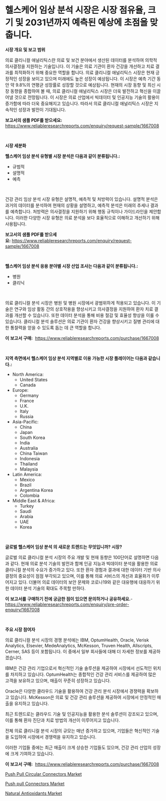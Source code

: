 <p><h1>헬스케어 임상 분석 시장은 시장 점유율, 크기 및 2031년까지 예측된 예상에 초점을 맞춥니다.</h1></p><p><strong>시장 개요 및 보고 범위</strong></p>
<p><p>의료 클리니컬 애널리틱스란 의료 및 보건 분야에서 생산된 데이터를 분석하여 의학적 의사결정을 지원하는 기술입니다. 이 기술은 의료 기관이 환자 건강을 개선하고 치료 결과를 최적화하기 위해 중요한 역할을 합니다. 의료 클리니컬 애널리틱스 시장은 현재 긍정적인 성장을 보이고 있으며 미래에도 높은 성장이 예상됩니다. 이 시장은 예측 기간 동안 약 9.8%의 연평균 성장률로 성장할 것으로 예상됩니다. 현재의 시장 동향 및 최신 시장 동향을 종합하여 볼 때, 의료 클리니컬 애널리틱스 시장은 더욱 발전하고 혁신을 이끌어낼 것으로 전망됩니다. 이 시장은 의료 산업에서 빅데이터 및 인공지능 기술의 활용이 증가함에 따라 더욱 중요해지고 있습니다. 따라서 의료 클리니컬 애널리틱스 시장은 지속적인 성장과 발전이 기대됩니다.</p></p>
<p><strong>보고서의 샘플 PDF를 받으세요:</strong> <a href="https://www.reliableresearchreports.com/enquiry/request-sample/1667008">https://www.reliableresearchreports.com/enquiry/request-sample/1667008</a></p>
<p>&nbsp;</p>
<p><strong>시장 세분화</strong></p>
<p><strong>헬스케어 임상 분석 유형별 시장 분석은 다음과 같이 분류됩니다.:</strong></p>
<p><ul><li>규범적</li><li>설명적</li><li>예측</li></ul></p>
<p>&nbsp;</p>
<p><p>건강 관리 임상 분석 시장 유형은 설명적, 예측적 및 처방력이 있습니다. 설명적 분석은 과거의 데이터를 분석하여 현재의 상황을 설명하고, 예측적 분석은 미래의 추세나 결과를 예측합니다. 처방력은 의사결정을 지원하기 위해 행동 규칙이나 가이드라인을 제안합니다. 이러한 다양한 시장 유형은 의료 분석을 보다 효율적으로 이해하고 개선하기 위해 사용됩니다.</p></p>
<p><strong>보고서의 샘플 PDF를 받으세요:</strong>&nbsp;<a href="https://www.reliableresearchreports.com/enquiry/request-sample/1667008">https://www.reliableresearchreports.com/enquiry/request-sample/1667008</a></p>
<p>&nbsp;</p>
<p><strong> 헬스케어 임상 분석 응용 분야별 시장 산업 조사는 다음과 같이 분류됩니다.:</strong></p>
<p><ul><li>병원</li><li>클리닉</li></ul></p>
<p>&nbsp;</p>
<p><p>의료 클리니컬 분석 시장은 병원 및 병원 시장에서 광범위하게 적용되고 있습니다. 이 기술은 연구와 임상 활동 간의 상호작용을 향상시키고 의사결정을 지원하여 환자 치료 결과를 개선할 수 있습니다. 또한 데이터 분석을 통해 비용 절감 및 효율성 향상을 이룰 수 있습니다. 클리니컬 분석 솔루션은 의료 기관이 환자 건강을 향상시키고 질병 관리에 대한 통찰력을 얻을 수 있도록 돕는 데 큰 역할을 합니다.</p></p>
<p><strong>이 보고서 구매:</strong>&nbsp; <a href="https://www.reliableresearchreports.com/purchase/1667008">https://www.reliableresearchreports.com/purchase/1667008</a></p>
<p>&nbsp;</p>
<p><strong>지역 측면에서 헬스케어 임상 분석 지역별로 이용 가능한 시장 플레이어는 다음과 같습니다.:</strong></p>
<p><ul>
    <li>
        North America:
        <ul>
            <li>United States</li>
            <li>Canada</li>
        </ul>
    </li>
    <li>
        Europe:
        <ul>
            <li>Germany</li>
            <li>France</li>
            <li>U.K.</li>
            <li>Italy</li>
            <li>Russia</li>
        </ul>
    </li>
    <li>
        Asia-Pacific:
        <ul>
            <li>China</li>
            <li>Japan</li>
            <li>South Korea</li>
            <li>India</li>
            <li>Australia</li>
            <li>China Taiwan</li>
            <li>Indonesia</li>
            <li>Thailand</li>
            <li>Malaysia</li>
        </ul>
    </li>
    <li>
        Latin America:
        <ul>
            <li>Mexico</li>
            <li>Brazil</li>
            <li>Argentina Korea</li>
            <li>Colombia</li>
        </ul>
    </li>
    <li>
        Middle East & Africa:
        <ul>
            <li>Turkey</li>
            <li>Saudi</li>
            <li>Arabia</li>
            <li>UAE</li>
            <li>Korea</li>
        </ul>
    </li>
    </ul></p>
<p>&nbsp;</p>
<p><strong>글로벌 헬스케어 임상 분석 의 새로운 트렌드는 무엇입니까? 시장?</strong></p>
<p><p>글로벌 의료 클리니컬 분석 시장의 주요 개발 및 현재 동향은 100단어로 설명하면 다음과 같다. 현재 의료 분석 기술의 발전과 함께 인공 지능과 빅데이터 분석을 활용한 의료 클리니컬 분석의 수요가 증가하고 있다. 또한 환자 경험과 결과에 대한 데이터 기반 의사 결정의 중요성이 점점 부각되고 있으며, 이를 통해 의료 서비스의 개선과 효율화가 이루어지고 있다. 더불어 의료 데이터의 보안 문제와 코로나19와 같은 대유행에 대응하기 위한 데이터 분석 기술의 확대도 주목할 만하다.</p></p>
<p><strong>이 보고서를 구매하기 전에 궁금한 점이 있으면 문의하거나 공유하세요.</strong>- <a href="https://www.reliableresearchreports.com/enquiry/pre-order-enquiry/1667008">https://www.reliableresearchreports.com/enquiry/pre-order-enquiry/1667008</a></p>
<p>&nbsp;</p>
<p><strong>주요 시장 참여자</strong></p>
<p><p>의료 클리니컬 분석 시장의 경쟁 분석에는 IBM, OptumHealth, Oracle, Verisk Analytics, Elsevier, MedeAnalytics, McKesson, Truven Health, Allscripts, Cerner, SAS 등이 포함됩니다. 이 중에서 일부 회사들에 대해 더 자세한 정보를 제공하겠습니다.</p><p>IBM은 건강 관리 기업으로서 혁신적인 기술 솔루션을 제공하여 시장에서 선도적인 위치를 차지하고 있습니다. OptumHealth는 종합적인 건강 관리 서비스를 제공하여 많은 고객을 보유하고 있으며, 매출이 꾸준히 성장하고 있습니다.</p><p>Oracle은 다양한 클라우드 기술을 활용하여 건강 관리 분석 시장에서 경쟁력을 확보하고 있습니다. McKesson은 의료 및 건강 관리 솔루션을 제공하여 시장에서 안정적인 매출을 유지하고 있습니다.</p><p>최근 트렌드로는 클라우드 기술 및 인공지능을 활용한 분석 솔루션이 강조되고 있으며, 이를 통해 환자 진단과 치료 방법의 개선이 이루어지고 있습니다.</p><p>전체 의료 클리니컬 분석 시장의 규모는 매년 증가하고 있으며, 기업들은 혁신적인 기술을 도입하여 시장에서 경쟁력을 유지하고 있습니다.</p><p>이러한 기업들 중에는 최근 매출이 크게 상승한 기업들도 있으며, 건강 관리 산업의 성장에 크게 기여하고 있습니다.</p></p>
<p><strong>이 보고서 구매:</strong>&nbsp;&nbsp;<a href="https://www.reliableresearchreports.com/purchase/1667008">https://www.reliableresearchreports.com/purchase/1667008</a></p>
<p><p><a href="https://github.com/pgtimber/Market-Research-Report-List-2/blob/main/push-pull-circular-connectors-market.md">Push Pull Circular Connectors Market</a></p><p><a href="https://github.com/lataunyatinikmelvin59ilbd0dv/Market-Research-Report-List-1/blob/main/push-pull-connectors-market.md">Push pull Connectors Market</a></p><p><a href="https://cute-banjo-8ca.notion.site/Natural-Antioxidants-Market-Dynamics-2024-2031-Also-about-Its-Market-Trends-Projections-and-Oppor-64a07bcf7a8d4d8893fc428b36806ecd">Natural Antioxidants Market</a></p></p>
